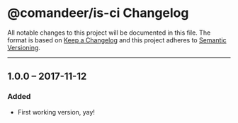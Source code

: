 # @comandeer/is-ci Changelog

All notable changes to this project will be documented in this file.
The format is based on [Keep a Changelog](http://keepachangelog.com/)
and this project adheres to [Semantic Versioning](http://semver.org/).

---

## 1.0.0 – 2017-11-12
### Added
* First working version, yay!
